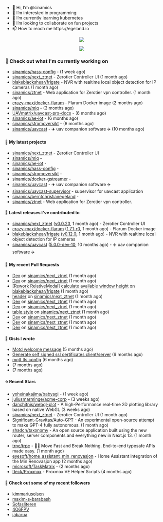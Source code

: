 <p align="center">
  <ul>
    <li>👋 Hi, I’m @sinamics</li>
    <li>👀 I’m interested in programming</li>
    <li>🌱 I’m currently learning kubernetes</li>
    <li>💞️ I’m looking to collaborate on fun projects</li>
    <li>📫 How to reach me https://egeland.io</li>
  </ul>
</p>
<p align="center"><a href="https://github.com/anuraghazra/github-readme-stats">
  <img align="center" src="https://github-readme-stats-git-masterrstaa-rickstaa.vercel.app/api?username=sinamics&show_icons=true&theme=tokyonight" />
</a></p>
<p align="center"><a href="https://github.com/anuraghazra/github-readme-stats">
  <img align="center" src="https://github-readme-stats-git-masterrstaa-rickstaa.vercel.app/api/top-langs/?username=sinamics&theme=tokyonight" />
</a></p>

### 👷 Check out what I'm currently working on

- [sinamics/hass-config](https://github.com/sinamics/hass-config) -  (1 week ago)
- [sinamics/next_ztnet](https://github.com/sinamics/next_ztnet) - Zerotier Controller UI (1 month ago)
- [blakeblackshear/frigate](https://github.com/blakeblackshear/frigate) - NVR with realtime local object detection for IP cameras (1 month ago)
- [sinamics/ztnet](https://github.com/sinamics/ztnet) - Web application for Zerotier vpn controller. (1 month ago)
- [crazy-max/docker-flarum](https://github.com/crazy-max/docker-flarum) - Flarum Docker image (2 months ago)
- [sinamics/miq](https://github.com/sinamics/miq) -  (3 months ago)
- [UAVmatrix/uavcast-pro-docs](https://github.com/UAVmatrix/uavcast-pro-docs) -  (6 months ago)
- [sinamics/ae-iot](https://github.com/sinamics/ae-iot) -  (6 months ago)
- [sinamics/stromoversikt](https://github.com/sinamics/stromoversikt) -  (8 months ago)
- [sinamics/uavcast](https://github.com/sinamics/uavcast) - ✈️ uav companion software ✈️ (10 months ago)

#### 🌱 My latest projects

- [sinamics/next_ztnet](https://github.com/sinamics/next_ztnet) - Zerotier Controller UI
- [sinamics/miq](https://github.com/sinamics/miq) - 
- [sinamics/ae-iot](https://github.com/sinamics/ae-iot) - 
- [sinamics/hass-config](https://github.com/sinamics/hass-config) - 
- [sinamics/stromoversikt](https://github.com/sinamics/stromoversikt) - 
- [sinamics/docker-gstreamer](https://github.com/sinamics/docker-gstreamer) - 
- [sinamics/uavcast](https://github.com/sinamics/uavcast) - ✈️ uav companion software ✈️
- [sinamics/uavcast-supervisor](https://github.com/sinamics/uavcast-supervisor) - supervisor for uavcast application
- [sinamics/berntchristianegeland](https://github.com/sinamics/berntchristianegeland) - 
- [sinamics/ztnet](https://github.com/sinamics/ztnet) - Web application for Zerotier vpn controller.

#### 🔭 Latest releases I've contributed to

- [sinamics/next_ztnet](https://github.com/sinamics/next_ztnet) ([v0.0.23](https://github.com/sinamics/next_ztnet/releases/tag/v0.0.23), 1 month ago) - Zerotier Controller UI
- [crazy-max/docker-flarum](https://github.com/crazy-max/docker-flarum) ([1.7.1-r0](https://github.com/crazy-max/docker-flarum/releases/tag/1.7.1-r0), 1 month ago) - Flarum Docker image
- [blakeblackshear/frigate](https://github.com/blakeblackshear/frigate) ([v0.12.0](https://github.com/blakeblackshear/frigate/releases/tag/v0.12.0), 1 month ago) - NVR with realtime local object detection for IP cameras
- [sinamics/uavcast](https://github.com/sinamics/uavcast) ([5.0.0-dev-10](https://github.com/sinamics/uavcast/releases/tag/5.0.0-dev-10), 10 months ago) - ✈️ uav companion software ✈️

#### 🔨 My recent Pull Requests

- [Dev](https://github.com/sinamics/next_ztnet/pull/48) on [sinamics/next_ztnet](https://github.com/sinamics/next_ztnet) (1 month ago)
- [Dev](https://github.com/sinamics/next_ztnet/pull/46) on [sinamics/next_ztnet](https://github.com/sinamics/next_ztnet) (1 month ago)
- [[Rework RelativeModal] calculate available window height](https://github.com/blakeblackshear/frigate/pull/6000) on [blakeblackshear/frigate](https://github.com/blakeblackshear/frigate) (1 month ago)
- [header](https://github.com/sinamics/next_ztnet/pull/45) on [sinamics/next_ztnet](https://github.com/sinamics/next_ztnet) (1 month ago)
- [Dev](https://github.com/sinamics/next_ztnet/pull/44) on [sinamics/next_ztnet](https://github.com/sinamics/next_ztnet) (1 month ago)
- [Dev](https://github.com/sinamics/next_ztnet/pull/43) on [sinamics/next_ztnet](https://github.com/sinamics/next_ztnet) (1 month ago)
- [table style](https://github.com/sinamics/next_ztnet/pull/42) on [sinamics/next_ztnet](https://github.com/sinamics/next_ztnet) (1 month ago)
- [Dev](https://github.com/sinamics/next_ztnet/pull/41) on [sinamics/next_ztnet](https://github.com/sinamics/next_ztnet) (1 month ago)
- [Dev](https://github.com/sinamics/next_ztnet/pull/40) on [sinamics/next_ztnet](https://github.com/sinamics/next_ztnet) (1 month ago)
- [Dev](https://github.com/sinamics/next_ztnet/pull/39) on [sinamics/next_ztnet](https://github.com/sinamics/next_ztnet) (1 month ago)

#### 📓 Gists I wrote

- [Motd welcome message](https://gist.github.com/d1f96f39b797ccb2eba6e8bd539510bc) (5 months ago)
- [Generate self signed ssl certificates client/server](https://gist.github.com/4ecdb293851b7018a715f4186ffa1e79) (6 months ago)
- [mqtt tls config](https://gist.github.com/20d325a3d7d8d9db4c657737f93aac99) (6 months ago)
- [](https://gist.github.com/2dce8bf46e2de3f3fb642bc342d9f5a2) (7 months ago)
- [](https://gist.github.com/ba01e2dd4dd60f56094088b6d3c3b069) (7 months ago)

#### ⭐ Recent Stars

- [yoheinakajima/babyagi](https://github.com/yoheinakajima/babyagi) -  (1 week ago)
- [juliusmarminge/acme-corp](https://github.com/juliusmarminge/acme-corp) -  (3 weeks ago)
- [danchitnis/webgl-plot](https://github.com/danchitnis/webgl-plot) - A high-Performance real-time 2D plotting library based on native WebGL (3 weeks ago)
- [sinamics/next_ztnet](https://github.com/sinamics/next_ztnet) - Zerotier Controller UI (1 month ago)
- [Significant-Gravitas/Auto-GPT](https://github.com/Significant-Gravitas/Auto-GPT) - An experimental open-source attempt to make GPT-4 fully autonomous. (1 month ago)
- [shadcn/taxonomy](https://github.com/shadcn/taxonomy) - An open source application built using the new router, server components and everything new in Next.js 13. (1 month ago)
- [trpc/trpc](https://github.com/trpc/trpc) - 🧙‍♀️  Move Fast and Break Nothing. End-to-end typesafe APIs made easy.  (1 month ago)
- [eyesoft/home_assistant_min_renovasjon](https://github.com/eyesoft/home_assistant_min_renovasjon) - Home Assistant integration of the Min Renovasjon app (2 months ago)
- [microsoft/TaskMatrix](https://github.com/microsoft/TaskMatrix) -  (2 months ago)
- [tteck/Proxmox](https://github.com/tteck/Proxmox) - Proxmox VE Helper Scripts (4 months ago)

#### 👯 Check out some of my recent followers

- [kimmariusolsen](https://github.com/kimmariusolsen)
- [maxim-s-barabash](https://github.com/maxim-s-barabash)
- [Sofasliteren](https://github.com/Sofasliteren)
- [4O6FPV](https://github.com/4O6FPV)
- [jabarua](https://github.com/jabarua)
